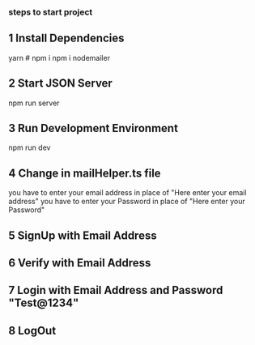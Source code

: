 ### steps to start project 

## 1 Install Dependencies

yarn # npm i
npm i nodemailer

## 2  Start JSON Server

npm run server

## 3  Run Development Environment

npm run dev

## 4 Change in mailHelper.ts file

you have to enter your email address in place of "Here enter your email address"
you have to enter your Password in place of "Here enter your Password"

## 5 SignUp with Email Address

## 6 Verify with Email Address

## 7 Login with Email Address and Password "Test@1234"

## 8 LogOut 